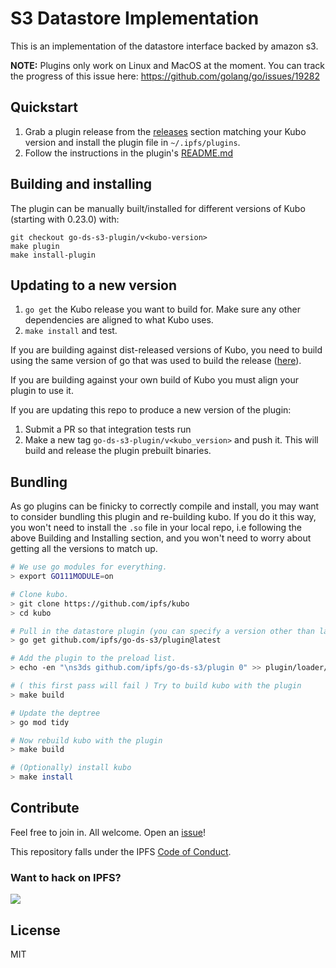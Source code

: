 # S3 Datastore Implementation

This is an implementation of the datastore interface backed by amazon s3.

**NOTE:** Plugins only work on Linux and MacOS at the moment. You can track the progress of this issue here: https://github.com/golang/go/issues/19282

## Quickstart

  1. Grab a plugin release from the [releases](https://github.com/ipfs/go-ds-s3/releases) section matching your Kubo version and install the plugin file in `~/.ipfs/plugins`.
  2. Follow the instructions in the plugin's [README.md](go-ds-s3-plugin/README.md)


## Building and installing


The plugin can be manually built/installed for different versions of Kubo (starting with 0.23.0) with:

```
git checkout go-ds-s3-plugin/v<kubo-version>
make plugin
make install-plugin
```

## Updating to a new version

  1. `go get` the Kubo release you want to build for. Make sure any other
     dependencies are aligned to what Kubo uses.
  2. `make install` and test.


If you are building against dist-released versions of Kubo, you need to build using the same version of go that was used to build the release ([here](https://github.com/ipfs/distributions/blob/master/.tool-versions)).

If you are building against your own build of Kubo you must align your plugin to use it.

If you are updating this repo to produce a new version of the plugin:

  1. Submit a PR so that integration tests run
  2. Make a new tag `go-ds-s3-plugin/v<kubo_version>` and push it. This will build and release the plugin prebuilt binaries.

## Bundling

As go plugins can be finicky to correctly compile and install, you may want to consider bundling this plugin and re-building kubo. If you do it this way, you won't need to install the `.so` file in your local repo, i.e following the above Building and Installing section, and you won't need to worry about getting all the versions to match up.

```bash
# We use go modules for everything.
> export GO111MODULE=on

# Clone kubo.
> git clone https://github.com/ipfs/kubo
> cd kubo

# Pull in the datastore plugin (you can specify a version other than latest if you'd like).
> go get github.com/ipfs/go-ds-s3/plugin@latest

# Add the plugin to the preload list.
> echo -en "\ns3ds github.com/ipfs/go-ds-s3/plugin 0" >> plugin/loader/preload_list

# ( this first pass will fail ) Try to build kubo with the plugin
> make build

# Update the deptree
> go mod tidy

# Now rebuild kubo with the plugin
> make build

# (Optionally) install kubo
> make install
```

## Contribute

Feel free to join in. All welcome. Open an [issue](https://github.com/ipfs/go-ipfs-example-plugin/issues)!

This repository falls under the IPFS [Code of Conduct](https://github.com/ipfs/community/blob/master/code-of-conduct.md).

### Want to hack on IPFS?

[![](https://cdn.rawgit.com/jbenet/contribute-ipfs-gif/master/img/contribute.gif)](https://github.com/ipfs/community/blob/master/CONTRIBUTING.md)

## License

MIT
